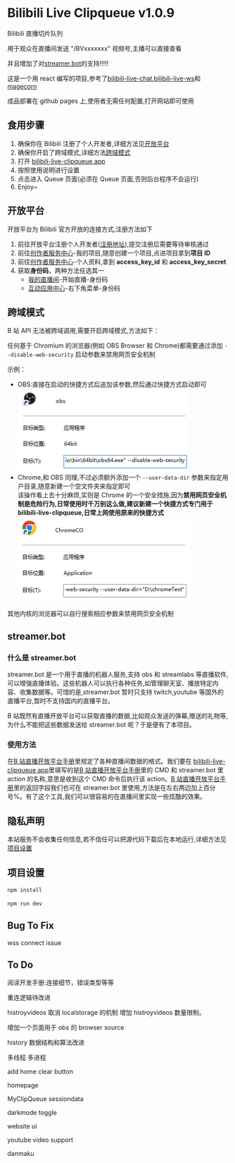 # Bilibili Live Clipqueue v1.0.9

Bilibili 直播切片队列

用于观众在直播间发送 "/BVxxxxxxx" 视频号,主播可以直接查看

并且增加了对[streamer.bot](https://streamer.bot/)的支持!!!!!

这是一个用 react 编写的项目,参考了[bilibili-live-chat](https://github.com/Tsuk1ko/bilibili-live-chat),[bilibili-live-ws](https://github.com/simon300000/bilibili-live-ws)和[magecorn](https://bilicover.magecorn.com/)

成品部署在 github pages 上,使用者无需任何配置,打开网站即可使用

## 食用步骤

1. 确保你在 Bilibili 注册了个人开发者,详细方法见[开放平台](#开放平台)
2. 确保你开启了跨域模式,详细方法[跨域模式](#跨域模式)
3. 打开 [bilibili-live-clipqueue app](https://fedoraiver.github.io/bilibili-live-clipqueue)
4. 按照使用说明进行设置
5. 点击进入 Queue 页面(必须在 Queue 页面,否则后台程序不会运行)
6. Enjoy~

## 开放平台

开放平台为 Bilibili 官方开放的连接方式,注册方法如下

1. 前往开放平台注册个人开发者([注册地址](https://open-live.bilibili.com/open-register-form/personal)),提交注册后需要等待审核通过
2. 前往[创作者服务中心](https://open-live.bilibili.com/open-manage)-我的项目,随意创建一个项目,点进项目拿到**项目 ID**
3. 前往[创作者服务中心](https://open-live.bilibili.com/open-manage)-个人资料,拿到 **access_key_id** 和 **access_key_secret**
4. 获取**身份码**，两种方法任选其一
   - [我的直播间](https://link.bilibili.com/p/center/index/#/my-room/start-live)-开始直播-身份码
   - [互动应用中心](https://play-live.bilibili.com/)-右下角菜单-身份码

## 跨域模式

B 站 API 无法被跨域调用,需要开启跨域模式,方法如下：

任何基于 Chromium 的浏览器(例如 OBS Browser 和 Chrome)都需要通过添加 `--disable-web-security` 启动参数来禁用网页安全机制

示例：

- OBS:直接在启动的快捷方式后追加该参数,然后通过快捷方式启动即可  
  ![obs](./public/assets/obs.png)
- Chrome,和 OBS 同理,不过必须额外添加一个 `--user-data-dir` 参数来指定用户目录,随意新建一个空文件夹来指定即可  
  该操作看上去十分麻烦,实则是 Chrome 的一个安全措施,因为**禁用网页安全机制是危险行为,日常使用时千万别这么做,建议新建一个快捷方式专门用于 bilibili-live-clipqueue,日常上网使用原来的快捷方式**  
  ![chrome](./public/assets/chrome.png)

其他内核的浏览器可以自行搜索相应参数来禁用网页安全机制

## streamer.bot

### 什么是 streamer.bot

streamer.bot 是一个用于直播的机器人服务,支持 obs 和 streamlabs 等直播软件,可以增强直播体验。这些机器人可以执行各种任务,如管理聊天室、播放特定内容、收集数据等。可惜的是,streamer.bot 暂时只支持 twitch,youtube 等国外的直播平台,暂时不支持国内的直播平台。

B 站既然有直播开放平台可以获取直播的数据,比如观众发送的弹幕,赠送的礼物等,为什么不能把这些数据发送给 streamer.bot 呢？于是便有了本项目。

### 使用方法

在[B 站直播开放平台手册](https://open-live.bilibili.com/document/f9ce25be-312e-1f4a-85fd-fef21f1637f8)里规定了各种直播间数据的格式。我们要在 [bilibili-live-clipqueue app](https://fedoraiver.github.io/bilibili-live-clipqueue)里填写的是[B 站直播开放平台手册](https://open-live.bilibili.com/document/f9ce25be-312e-1f4a-85fd-fef21f1637f8)里的 CMD 和 streamer.bot 里 action 的名称,意思是收到这个 CMD 命令后执行该 action。[B 站直播开放平台手册](https://open-live.bilibili.com/document/f9ce25be-312e-1f4a-85fd-fef21f1637f8)里的返回字段我们也可在 streamer.bot 里使用,方法是在左右两边加上百分号%。有了这个工具,我们可以很容易的在直播间里实现一些炫酷的效果。

## 隐私声明

本站服务不会收集任何信息,若不信任可以把源代码下载后在本地运行,详细方法见[项目设置](#项目设置)

## 项目设置

```bash
npm install
```

```bash
npm run dev
```

## Bug To Fix

wss connect issue

## To Do

阅读开发手册:连接细节，错误类型等等

重连逻辑待改进

histroyvideos 取消 localstorage 的机制 增加 histroyvideos 数量限制。

增加一个页面用于 obs 的 browser source

history 数据结构和算法改进

多线程 多进程

add home clear button

homepage

MyClipQueue sessiondata

darkmode toggle

website ui

youtube video support

danmaku
